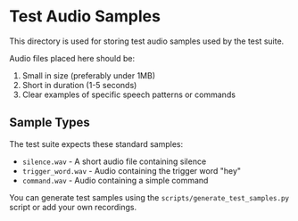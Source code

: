 # Test Audio Samples

This directory is used for storing test audio samples used by the test suite.

Audio files placed here should be:
1. Small in size (preferably under 1MB)
2. Short in duration (1-5 seconds)
3. Clear examples of specific speech patterns or commands

## Sample Types

The test suite expects these standard samples:
- `silence.wav` - A short audio file containing silence
- `trigger_word.wav` - Audio containing the trigger word "hey"
- `command.wav` - Audio containing a simple command

You can generate test samples using the `scripts/generate_test_samples.py` script or add your own recordings.
